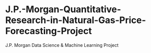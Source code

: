 # J.P.-Morgan-Quantitative-Research-in-Natural-Gas-Price-Forecasting-Project
J.P. Morgan Data Science &amp; Machine Learning Project

